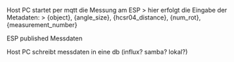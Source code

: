 Host PC startet per mqtt die Messung am ESP
    > hier erfolgt die Eingabe der Metadaten:
        > {object}, {angle_size}, {hcsr04_distance}, {num_rot}, {measurement_number}

ESP published Messdaten

Host PC schreibt messdaten in eine db (influx? samba? lokal?)

